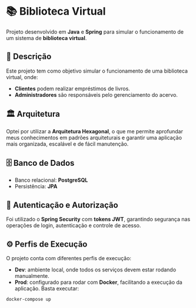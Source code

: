# 📚 Biblioteca Virtual  

Projeto desenvolvido em **Java** e **Spring** para simular o funcionamento de um sistema de **biblioteca virtual**.  

## 📝 Descrição  
Este projeto tem como objetivo simular o funcionamento de uma biblioteca virtual, onde:  
- **Clientes** podem realizar empréstimos de livros.  
- **Administradores** são responsáveis pelo gerenciamento do acervo.  

## 🏛 Arquitetura  
Optei por utilizar a **Arquitetura Hexagonal**, o que me permite aprofundar meus conhecimentos em padrões arquiteturais e garantir uma aplicação mais organizada, escalável e de fácil manutenção.  

## 🗄 Banco de Dados  
- Banco relacional: **PostgreSQL**  
- Persistência: **JPA**  

## 🔐 Autenticação e Autorização  
Foi utilizado o **Spring Security** com **tokens JWT**, garantindo segurança nas operações de login, autenticação e controle de acesso.  

## ⚙️ Perfis de Execução  
O projeto conta com diferentes perfis de execução:  
- **Dev**: ambiente local, onde todos os serviços devem estar rodando manualmente.  
- **Prod**: configurado para rodar com **Docker**, facilitando a execução da aplicação. Basta executar:  

```bash
docker-compose up
